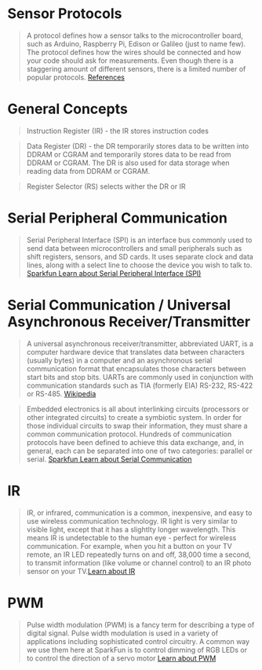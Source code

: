# Sensor Protocols

> A protocol defines how a sensor talks to the microcontroller board, such as Arduino, Raspberry Pi, Edison or Galileo (just to name few). The protocol defines how the wires should be connected and how your code should ask for measurements. Even though there is a staggering amount of different sensors, there is a limited number of popular protocols. [References](References.md)

# General Concepts

> Instruction Register (IR) - the IR stores instruction codes

> Data Register (DR) - the DR temporarily stores data to be written into DDRAM or CGRAM and temporarily stores data to be read from DDRAM or CGRAM. The DR is also used for data storage when reading data from DDRAM or CGRAM.

> Register Selector (RS) selects wither the DR or IR

# Serial Peripheral Communication

> Serial Peripheral Interface (SPI) is an interface bus commonly used to send data between microcontrollers and small peripherals such as shift registers, sensors, and SD cards. It uses separate clock and data lines, along with a select line to choose the device you wish to talk to.  [Sparkfun Learn about Serial Peripheral Interface (SPI)](https://learn.sparkfun.com/tutorials/serial-peripheral-interface-spi)

# Serial Communication / Universal Asynchronous Receiver/Transmitter

> A universal asynchronous receiver/transmitter, abbreviated UART, is a computer hardware device that translates data between characters (usually bytes) in a computer and an asynchronous serial communication format that encapsulates those characters between start bits and stop bits. UARTs are commonly used in conjunction with communication standards such as TIA (formerly EIA) RS-232, RS-422 or RS-485. [Wikipedia](https://en.wikipedia.org/wiki/Universal_asynchronous_receiver/transmitter)

> Embedded electronics is all about interlinking circuits (processors or other integrated circuits) to create a symbiotic system. In order for those individual circuits to swap their information, they must share a common communication protocol. Hundreds of communication protocols have been defined to achieve this data exchange, and, in general, each can be separated into one of two categories: parallel or serial. [Sparkfun Learn about Serial Communication](https://learn.sparkfun.com/tutorials/serial-communication) 

# IR

> IR, or infrared, communication is a common, inexpensive, and easy to use wireless communication technology. IR light is very similar to visible light, except that it has a slightlty longer wavelength. This means IR is undetectable to the human eye - perfect for wireless communication. For example, when you hit a button on your TV remote, an IR LED repeatedly turns on and off, 38,000 time a second, to transmit information (like volume or channel control) to an IR photo sensor on your TV.[Learn about IR](https://learn.sparkfun.com/tutorials/ir-communication)

# PWM

> Pulse width modulation (PWM) is a fancy term for describing a type of digital signal. Pulse width modulation is used in a variety of applications including sophisticated control circuitry. A common way we use them here at SparkFun is to control dimming of RGB LEDs or to control the direction of a servo motor [Learn about PWM](https://learn.sparkfun.com/tutorials/pulse-width-modulation?_ga=1.187957866.310968540.1461470817)

